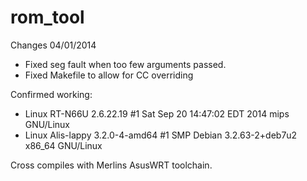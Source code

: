 rom_tool
========

Changes 04/01/2014

* Fixed seg fault when too few arguments passed.
* Fixed Makefile to allow for CC overriding

Confirmed working:
* Linux RT-N66U 2.6.22.19 #1 Sat Sep 20 14:47:02 EDT 2014 mips GNU/Linux
* Linux Alis-lappy 3.2.0-4-amd64 #1 SMP Debian 3.2.63-2+deb7u2 x86_64 GNU/Linux

Cross compiles with Merlins AsusWRT toolchain.
